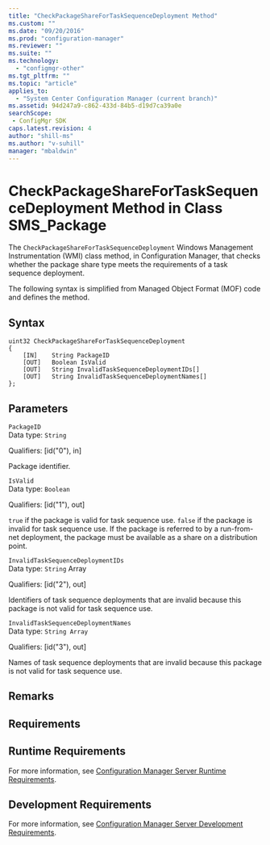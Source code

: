 ```yaml
---
title: "CheckPackageShareForTaskSequenceDeployment Method"
ms.custom: ""
ms.date: "09/20/2016"
ms.prod: "configuration-manager"
ms.reviewer: ""
ms.suite: ""
ms.technology:
  - "configmgr-other"
ms.tgt_pltfrm: ""
ms.topic: "article"
applies_to:
  - "System Center Configuration Manager (current branch)"
ms.assetid: 94d247a9-c862-433d-84b5-d19d7ca39a0esearchScope: - ConfigMgr SDK
caps.latest.revision: 4
author: "shill-ms"
ms.author: "v-suhill"
manager: "mbaldwin"
---
```

# CheckPackageShareForTaskSequenceDeployment Method in Class SMS_Package
The `CheckPackageShareForTaskSequenceDeployment` Windows Management Instrumentation (WMI) class method, in Configuration Manager, that checks whether the package share type meets the requirements of a task sequence deployment.  

 The following syntax is simplified from Managed Object Format (MOF) code and defines the method.  

## Syntax  

```  
uint32 CheckPackageShareForTaskSequenceDeployment   
{  
    [IN]    String PackageID  
    [OUT]   Boolean IsValid  
    [OUT]   String InvalidTaskSequenceDeploymentIDs[]  
    [OUT]   String InvalidTaskSequenceDeploymentNames[]  
};  
```  

## Parameters  
 `PackageID`  
 Data type: `String`  

 Qualifiers: [id("0"), in]  

 Package identifier.  

 `IsValid`  
 Data type: `Boolean`  

 Qualifiers: [id("1"), out]  

 `true` if the package is valid for task sequence use. `false` if the package is invalid for task sequence use. If the package is referred to by a run-from-net deployment, the package must be available as a share on a distribution point.  

 `InvalidTaskSequenceDeploymentIDs`  
 Data type: `String` Array  

 Qualifiers: [id("2"), out]  

 Identifiers of task sequence deployments that are invalid because this package is not valid for task sequence use.  

 `InvalidTaskSequenceDeploymentNames`  
 Data type: `String Array`  

 Qualifiers: [id("3"), out]  

 Names of task sequence deployments that are invalid because this package is not valid for task sequence use.  

## Remarks  

## Requirements  

## Runtime Requirements  
 For more information, see [Configuration Manager Server Runtime Requirements](../../../../../develop/core/reqs/server-runtime-requirements.md).  

## Development Requirements  
 For more information, see [Configuration Manager Server Development Requirements](../../../../../develop/core/reqs/server-development-requirements.md).
